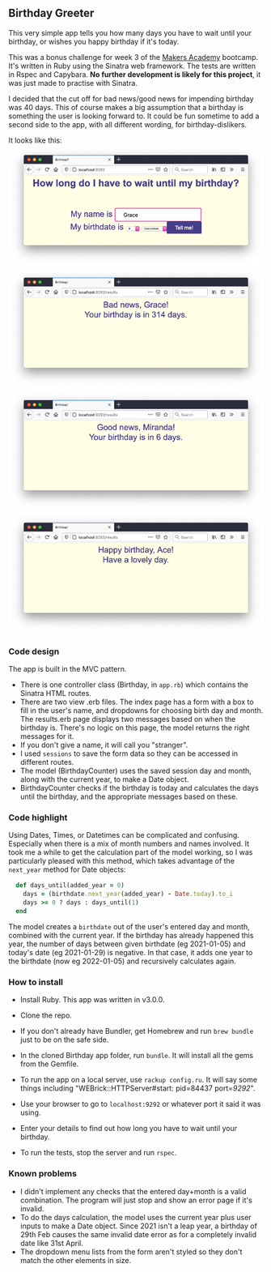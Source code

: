 ## Birthday Greeter

This very simple app tells you how many days you have to wait until your birthday, or wishes you happy birthday if it's today.

This was a bonus challenge for week 3 of the [Makers Academy](https://makers.tech/) bootcamp.  It's written in Ruby using the Sinatra web framework. The tests are written in Rspec and Capybara. <strong>No further development is likely for this project</strong>, it was just made to practise with Sinatra.

I decided that the cut off for bad news/good news for impending birthday was 40 days. This of course makes a big assumption that a birthday is something the user is looking forward to. It could be fun sometime to add a second side to the app, with all different wording, for birthday-dislikers.


It looks like this:
![entering details](/public/1_entering_details.png)
![bad news](/public/2_bad_news.png)
![good news](/public/3_good_news.png)
![happy birthday](/public/4_happy_birthday.png)

### Code design
The app is built in the MVC pattern.
* There is one controller class (Birthday, in `app.rb`) which contains the Sinatra HTML routes.
* There are two view .erb files. The index page has a form with a box to fill in the user's name, and dropdowns for choosing birth day and month. The results.erb page displays two messages based on when the birthday is. There's no logic on this page, the model returns the right messages for it.
* If you don't give a name, it will call you "stranger". 
* I used `sessions` to save the form data so they can be accessed in different routes.
* The model (BirthdayCounter) uses the saved session day and month, along with the current year, to make a Date object.
* BirthdayCounter checks if the birthday is today and calculates the days until the birthday, and the appropriate messages based on these.

### Code highlight
Using Dates, Times, or Datetimes can be complicated and confusing. Especially when there is a mix of month numbers and names involved. It took me a while to get the calculation part of the model working, so I was particularly pleased with this method, which takes advantage of the `next_year` method for Date objects:
```ruby
  def days_until(added_year = 0)
    days = (birthdate.next_year(added_year) - Date.today).to_i
    days >= 0 ? days : days_until(1)
  end
```
The model creates a `birthdate` out of the user's entered day and month, combined with the current year. If the birthday has already happened this year, the number of days between given birthdate (eg 2021-01-05) and today's date (eg 2021-01-29) is negative. In that case, it adds one year to the birthdate (now eg 2022-01-05) and recursively calculates again.

### How to install
* Install Ruby. This app was written in v3.0.0.
* Clone the repo.
* If you don't already have Bundler, get Homebrew and run `brew bundle` just to be on the safe side.
* In the cloned Birthday app folder, run `bundle`. It will install all the gems from the Gemfile.
* To run the app on a local server, use `rackup config.ru`. It will say some things including "WEBrick::HTTPServer#start: pid=84437 port=*9292*".
* Use your browser to go to `localhost:9292` or whatever port it said it was using.
* Enter your details to find out how long you have to wait until your birthday.

* To run the tests, stop the server and run `rspec`.

### Known problems
* I didn't implement any checks that the entered day+month is a valid combination. The program will just stop and show an error page if it's invalid.
* To do the days calculation, the model uses the current year plus user inputs to make a Date object. Since 2021 isn't a leap year, a birthday of 29th Feb causes the same invalid date error as for a completely invalid date like 31st April.
* The dropdown menu lists from the form aren't styled so they don't match the other elements in size.
